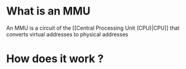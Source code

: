 # What is an MMU
An MMU is a circuit of the [[Central Processing Unit (CPU)|CPU]] that converts virtual addresses to physical addresses

# How does it work ?